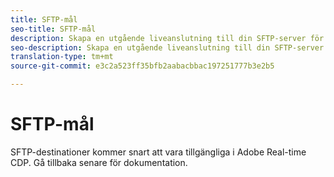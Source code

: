 ```yaml
---
title: SFTP-mål
seo-title: SFTP-mål
description: Skapa en utgående liveanslutning till din SFTP-server för att regelbundet exportera avgränsade datafiler från Experience Platform.
seo-description: Skapa en utgående liveanslutning till din SFTP-server för att regelbundet exportera avgränsade datafiler från Experience Platform.
translation-type: tm+mt
source-git-commit: e3c2a523ff35bfb2aabacbbac197251777b3e2b5

---
```



# SFTP-mål

SFTP-destinationer kommer snart att vara tillgängliga i Adobe Real-time CDP. Gå tillbaka senare för dokumentation.